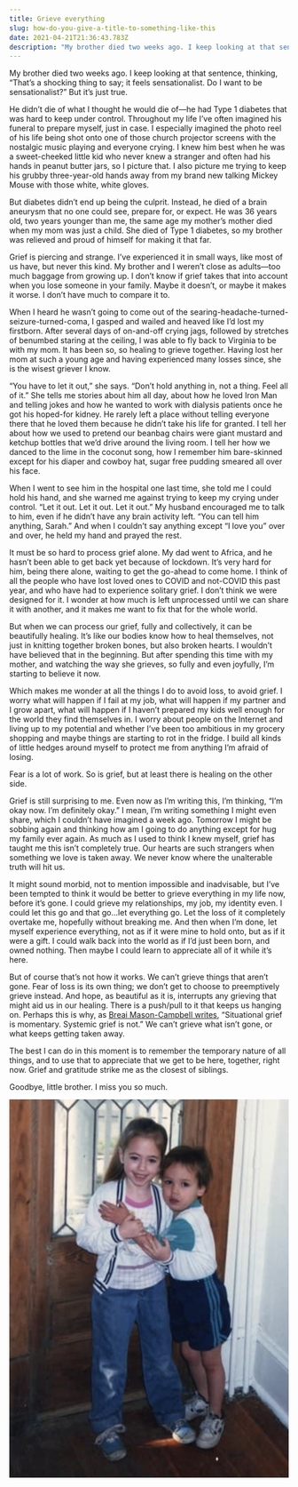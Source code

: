 ```yaml
---
title: Grieve everything
slug: how-do-you-give-a-title-to-something-like-this
date: 2021-04-21T21:36:43.783Z
description: "My brother died two weeks ago. I keep looking at that sentence, thinking, 'That’s a shocking thing to say; it feels sensationalist. Do I want to be sensationalist?' But it’s just true. He didn’t die of what I thought he would die of—he had Type 1 diabetes that was hard to keep under control. Throughout my life I’ve often imagined his funeral to prepare myself, just in case..."
---
```

My brother died two weeks ago. I keep looking at that sentence, thinking, “That’s a shocking thing to say; it feels sensationalist. Do I want to be sensationalist?” But it’s just true.

He didn’t die of what I thought he would die of—he had Type 1 diabetes that was hard to keep under control. Throughout my life I’ve often imagined his funeral to prepare myself, just in case. I especially imagined the photo reel of his life being shot onto one of those church projector screens with the nostalgic music playing and everyone crying. I knew him best when he was a sweet-cheeked little kid who never knew a stranger and often had his hands in peanut butter jars, so I picture that. I also picture me trying to keep his grubby three-year-old hands away from my brand new talking Mickey Mouse with those white, white gloves.

But diabetes didn’t end up being the culprit. Instead, he died of a brain aneurysm that no one could see, prepare for, or expect. He was 36 years old, two years younger than me, the same age my mother’s mother died when my mom was just a child. She died of Type 1 diabetes, so my brother was relieved and proud of himself for making it that far.

Grief is piercing and strange. I’ve experienced it in small ways, like most of us have, but never this kind. My brother and I weren’t close as adults—too much baggage from growing up. I don’t know if grief takes that into account when you lose someone in your family. Maybe it doesn’t, or maybe it makes it worse. I don’t have much to compare it to.

When I heard he wasn’t going to come out of the searing-headache-turned-seizure-turned-coma, I gasped and wailed and heaved like I’d lost my firstborn. After several days of on-and-off crying jags, followed by stretches of benumbed staring at the ceiling, I was able to fly back to Virginia to be with my mom. It has been so, so healing to grieve together. Having lost her mom at such a young age and having experienced many losses since, she is the wisest griever I know.

“You have to let it out,” she says. “Don’t hold anything in, not a thing. Feel all of it.” She tells me stories about him all day, about how he loved Iron Man and telling jokes and how he wanted to work with dialysis patients once he got his hoped-for kidney. He rarely left a place without telling everyone there that he loved them because he didn’t take his life for granted. I tell her about how we used to pretend our beanbag chairs were giant mustard and ketchup bottles that we’d drive around the living room. I tell her how we danced to the lime in the coconut song, how I remember him bare-skinned except for his diaper and cowboy hat, sugar free pudding smeared all over his face.

When I went to see him in the hospital one last time, she told me I could hold his hand, and she warned me against trying to keep my crying under control. “Let it out. Let it out. Let it out.” My husband encouraged me to talk to him, even if he didn’t have any brain activity left. “You can tell him anything, Sarah.” And when I couldn’t say anything except “I love you” over and over, he held my hand and prayed the rest.

It must be so hard to process grief alone. My dad went to Africa, and he hasn’t been able to get back yet because of lockdown. It’s very hard for him, being there alone, waiting to get the go-ahead to come home. I think of all the people who have lost loved ones to COVID and not-COVID this past year, and who have had to experience solitary grief. I don’t think we were designed for it. I wonder at how much is left unprocessed until we can share it with another, and it makes me want to fix that for the whole world.

But when we can process our grief, fully and collectively, it can be beautifully healing. It’s like our bodies know how to heal themselves, not just in knitting together broken bones, but also broken hearts. I wouldn’t have believed that in the beginning. But after spending this time with my mother, and watching the way she grieves, so fully and even joyfully, I’m starting to believe it now.

Which makes me wonder at all the things I do to avoid loss, to avoid grief. I worry what will happen if I fail at my job, what will happen if my partner and I grow apart, what will happen if I haven’t prepared my kids well enough for the world they find themselves in. I worry about people on the Internet and living up to my potential and whether I’ve been too ambitious in my grocery shopping and maybe things are starting to rot in the fridge. I build all kinds of little hedges around myself to protect me from anything I’m afraid of losing.

Fear is a lot of work. So is grief, but at least there is healing on the other side.

Grief is still surprising to me. Even now as I’m writing this, I’m thinking, “I’m okay now. I’m definitely okay.” I mean, I’m writing something I might even share, which I couldn’t have imagined a week ago. Tomorrow I might be sobbing again and thinking how am I going to do anything except for hug my family ever again. As much as I used to think I knew myself, grief has taught me this isn’t completely true. Our hearts are such strangers when something we love is taken away. We never know where the unalterable truth will hit us.

It might sound morbid, not to mention impossible and inadvisable, but I’ve been tempted to think it would be better to grieve everything in my life now, before it’s gone. I could grieve my relationships, my job, my identity even. I could let this go and that go…let everything go. Let the loss of it completely overtake me, hopefully without breaking me. And then when I’m done, let myself experience everything, not as if it were mine to hold onto, but as if it were a gift. I could walk back into the world as if I’d just been born, and owned nothing. Then maybe I could learn to appreciate all of it while it’s here.

But of course that’s not how it works. We can’t grieve things that aren’t gone. Fear of loss is its own thing; we don’t get to choose to preemptively grieve instead. And hope, as beautiful as it is, interrupts any grieving that might aid us in our healing. There is a push/pull to it that keeps us hanging on. Perhaps this is why, as [Breai Mason-Campbell writes](https://pipewrenchmag.com/black-grief-pandemic-loss-george-floyd/), “Situational grief is momentary. Systemic grief is not.” We can’t grieve what isn’t gone, or what keeps getting taken away.

The best I can do in this moment is to remember the temporary nature of all things, and to use that to appreciate that we get to be here, together, right now. Grief and gratitude strike me as the closest of siblings.

Goodbye, little brother. I miss you so much.

![Me and my brother Nathan, circa 1986](content/blog/img_0880.jpg)
